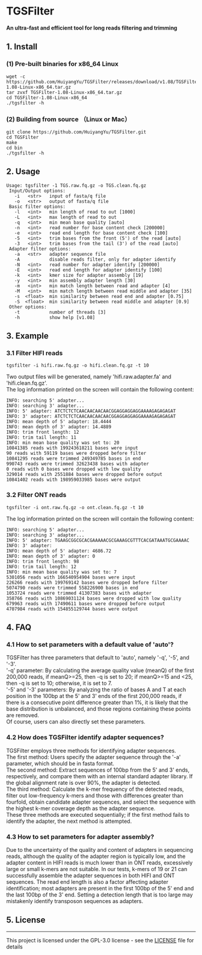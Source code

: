 # TGSFilter
<b> An ultra-fast and efficient tool for long reads filtering and trimming</b>

##  1. Install
### (1) Pre-built binaries for x86_64 Linux
```
wget -c https://github.com/HuiyangYu/TGSFilter/releases/download/v1.08/TGSFilter-1.08-Linux-x86_64.tar.gz
tar zvxf TGSFilter-1.08-Linux-x86_64.tar.gz
cd TGSFilter-1.08-Linux-x86_64
./tgsfilter -h
```
### (2) Building from source （Linux or Mac）
```
git clone https://github.com/HuiyangYu/TGSFilter.git
cd TGSFilter
make
cd bin
./tgsfilter -h
```
## 2. Usage
```
Usage: tgsfilter -1 TGS.raw.fq.gz -o TGS.clean.fq.gz
 Input/Output options:
   -i	<str>   input of fasta/q file
   -o	<str>   output of fasta/q file
 Basic filter options:
   -l	<int>   min length of read to out [1000]
   -L	<int>   max length of read to out
   -q	<int>   min mean base quality [auto]
   -n	<int>   read number for base content check [200000]
   -e	<int>   read end length for base content check [100]
   -5	<int>   trim bases from the front (5') of the read [auto]
   -3	<int>   trim bases from the tail (3') of the read [auto]
 Adapter filter options:
   -a	<str>   adapter sequence file 
   -A           disable reads filter, only for adapter identify
   -N	<int>   read number for adapter identify [200000]
   -E	<int>   read end length for adapter identify [100]
   -k	<int>   kmer size for adapter assembly [19]
   -y	<int>   min assembly adapter length [30]
   -m	<int>   min match length between read and adapter [4]
   -M	<int>   min match length between read middle and adapter [35]
   -s  <float>  min similarity between read end and adapter [0.75]
   -S  <float>  min similarity between read middle and adapter [0.9]
 Other options:
   -t           number of threads [3]
   -h           show help [v1.08]
```
## 3. Example

### 3.1 Filter HIFI reads
```
tgsfilter -i hifi.raw.fq.gz -o hifi.clean.fq.gz -t 10
```
Two output files will be generated, namely 'hifi.raw.adapter.fa' and 'hifi.clean.fq.gz'. <br>
The log information printed on the screen will contain the following content:
```
INFO: searching 5' adapter...
INFO: searching 3' adapter...
INFO: 5' adapter: ATCTCTCTCAACAACAACAACGGAGGAGGAGGAAAAGAGAGAGAT
INFO: 3' adapter: ATCTCTCTCAACAACAACAACGGAGGAGGAGGAAAAGAGAGAGAT
INFO: mean depth of 5' adapter: 18.4444
INFO: mean depth of 3' adapter: 14.4889
INFO: trim front length: 12
INFO: trim tail length: 11
INFO: min mean base quality was set to: 20
10841385 reads with 199243618211 bases were input
90 reads with 59119 bases were dropped before filter
10841295 reads were trimmed 249349785 bases in end
990743 reads were trimmed 32623438 bases with adapter
0 reads with 0 bases were dropped with low quality
329014 reads with 2551884 bases were dropped before output
10841402 reads with 198959033985 bases were output
```
### 3.2 Filter ONT reads
```
tgsfilter -i ont.raw.fq.gz -o ont.clean.fq.gz -t 10
```
The log information printed on the screen will contain the following content:
```
INFO: searching 5' adapter...
INFO: searching 3' adapter...
INFO: 5' adapter: TGAAGCGGCGCACGAAAAACGCGAAAGCGTTTCACGATAAATGCGAAAAC
INFO: 3' adapter: 
INFO: mean depth of 5' adapter: 4686.72
INFO: mean depth of 3' adapter: 0
INFO: trim front length: 98
INFO: trim tail length: 12
INFO: min mean base quality was set to: 7
5301056 reads with 166540954904 bases were input
226266 reads with 199769142 bases were dropped before filter
5074790 reads were trimmed 558226900 bases in end
1053724 reads were trimmed 41307383 bases with adapter
358766 reads with 10869031124 bases were dropped with low quality
679963 reads with 17490611 bases were dropped before output
4707984 reads with 154855129744 bases were output
```
## 4. FAQ
### 4.1 How to set parameters with a default value of 'auto'?
TGSFilter has three parameters that default to 'auto', namely '-q', '-5', and '-3'.<br>
'-q' parameter: By calculating the average quality value (meanQ) of the first 200,000 reads, if meanQ>=25, then -q is set to 20; if meanQ>=15 and <25, then -q is set to 10; otherwise, it is set to 7.<br>
'-5' and '-3' parameters: By analyzing the ratio of bases A and T at each position in the 100bp at the 5' and 3' ends of the first 200,000 reads, if there is a consecutive point difference greater than 1%, it is likely that the base distribution is unbalanced, and those regions containing these points are removed.<br>
Of course, users can also directly set these parameters.<br>

### 4.2 How does TGSFilter identify adapter sequences?
TGSFilter employs three methods for identifying adapter sequences.<br>
The first method: Users specify the adapter sequence through the '-a' parameter, which should be in fasta format.<br>
The second method: Extract sequences of 100bp from the 5' and 3' ends, respectively, and compare them with an internal standard adapter library. If the global alignment rate is over 90%, the adapter is detected.<br>
The third method: Calculate the k-mer frequency of the detected reads, filter out low-frequency k-mers and those with differences greater than fourfold, obtain candidate adapter sequences, and select the sequence with the highest k-mer coverage depth as the adapter sequence.<br>
These three methods are executed sequentially; if the first method fails to identify the adapter, the next method is attempted. <br>

### 4.3 How to set parameters for adapter assembly?
Due to the uncertainty of the quality and content of adapters in sequencing reads, although the quality of the adapter region is typically low, and the adapter content in HIFI reads is much lower than in ONT reads, excessively large or small k-mers are not suitable. In our tests, k-mers of 19 or 21 can successfully assemble the adapter sequences in both HIFI and ONT sequences. The read end length is also a factor affecting adapter identification; most adapters are present in the first 100bp of the 5' end and the last 100bp of the 3' end. Setting a detection length that is too large may mistakenly identify transposon sequences as adapters.

## 5. License
-------

This project is licensed under the GPL-3.0 license - see the [LICENSE](LICENSE) file for details
